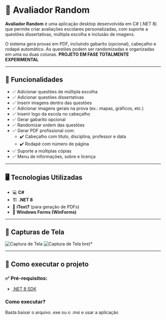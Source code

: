 # 📄 Avaliador Random

**Avaliador Random** é uma aplicação desktop desenvolvida em C# (.NET 8) que permite criar avaliações escolares personalizadas, com suporte a questões dissertativas, múltipla escolha e inclusão de imagens.

O sistema gera provas em PDF, incluindo gabarito (opcional), cabeçalho e rodapé automático. As questões podem ser randomizadas e organizadas em uma ou duas colunas.
**PROJETO EM FASE TOTALMENTE EXPERIMENTAL**

---

## 🚀 Funcionalidades

- ✅ Adicionar questões de múltipla escolha
- ✅ Adicionar questões dissertativas
- ✅ Inserir imagens dentro das questões
- ✅ Adicionar imagens gerais na prova (ex.: mapas, gráficos, etc.)
- ✅ Inserir logo da escola no cabeçalho
- ✅ Gerar gabarito opcional
- ✅ Randomizar ordem das questões
- ✅ Gerar PDF profissional com:
  - ✔️ Cabeçalho com título, disciplina, professor e data
  - ✔️ Rodapé com número de página
- ✅ Suporte a múltiplas cópias
- ✅ Menu de informações, sobre e licença

---

## 🖥️ Tecnologias Utilizadas

- 💻 **C#**
- 🏗️ **.NET 8**
- 📄 **iText7** (para geração de PDFs)
- 🎨 **Windows Forms (WinForms)**

---

## 📸 Capturas de Tela

![Captura de Tela](https://github.com/user-attachments/assets/ca13c2e0-ad5f-40ef-8b31-0f30edad6b15)
![Captura de Tela](https://github.com/user-attachments/assets/e80b9032-ab1c-44ad-9f1f-43c30f1aa389)
bre)*

---

## 🔧 Como executar o projeto

### ✅ Pré-requisitos:

- [.NET 8 SDK](https://dotnet.microsoft.com/en-us/download/dotnet/8.0)

### Como executar?
 Basta baixar o arquivo .exe ou o .msi e usar a aplicação
